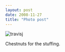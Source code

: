 ```yaml
---
layout: post
date: 2008-11-27
title: "Photo post"
---
```

![travisj](/images/adc5cfea68dc3ecb9904d82d512bd2c712d9cb8efa59a6deb2c0a3e9eb65a409.jpg)

Chestnuts for the stuffing.